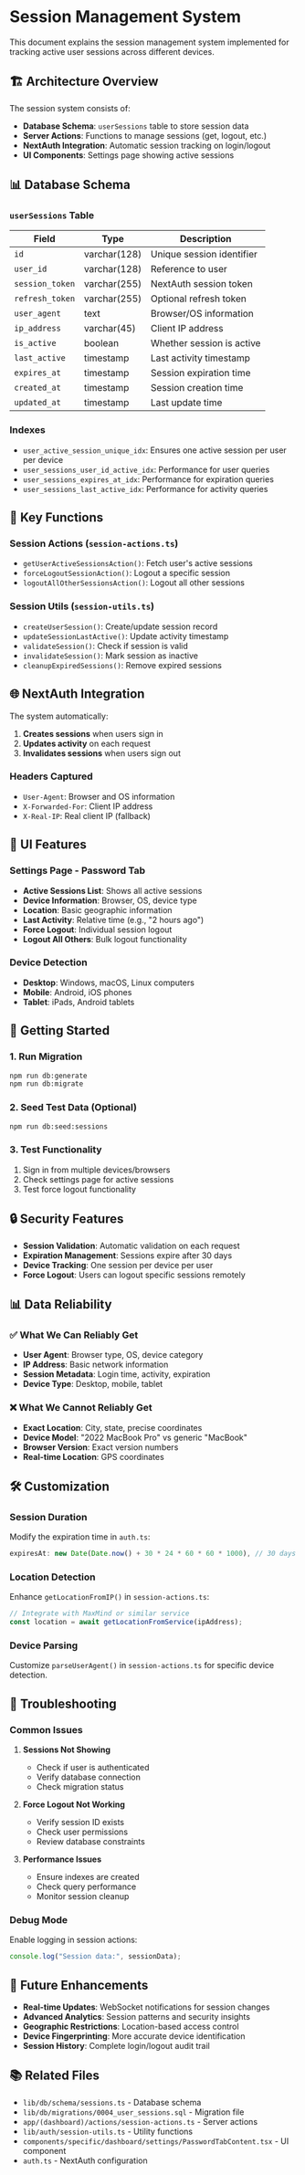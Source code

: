 # Session Management System

This document explains the session management system implemented for tracking active user sessions across different devices.

## 🏗️ Architecture Overview

The session system consists of:

- **Database Schema**: `userSessions` table to store session data
- **Server Actions**: Functions to manage sessions (get, logout, etc.)
- **NextAuth Integration**: Automatic session tracking on login/logout
- **UI Components**: Settings page showing active sessions

## 📊 Database Schema

### `userSessions` Table

| Field           | Type         | Description               |
| --------------- | ------------ | ------------------------- |
| `id`            | varchar(128) | Unique session identifier |
| `user_id`       | varchar(128) | Reference to user         |
| `session_token` | varchar(255) | NextAuth session token    |
| `refresh_token` | varchar(255) | Optional refresh token    |
| `user_agent`    | text         | Browser/OS information    |
| `ip_address`    | varchar(45)  | Client IP address         |
| `is_active`     | boolean      | Whether session is active |
| `last_active`   | timestamp    | Last activity timestamp   |
| `expires_at`    | timestamp    | Session expiration time   |
| `created_at`    | timestamp    | Session creation time     |
| `updated_at`    | timestamp    | Last update time          |

### Indexes

- `user_active_session_unique_idx`: Ensures one active session per user per device
- `user_sessions_user_id_active_idx`: Performance for user queries
- `user_sessions_expires_at_idx`: Performance for expiration queries
- `user_sessions_last_active_idx`: Performance for activity queries

## 🔧 Key Functions

### Session Actions (`session-actions.ts`)

- `getUserActiveSessionsAction()`: Fetch user's active sessions
- `forceLogoutSessionAction()`: Logout a specific session
- `logoutAllOtherSessionsAction()`: Logout all other sessions

### Session Utils (`session-utils.ts`)

- `createUserSession()`: Create/update session record
- `updateSessionLastActive()`: Update activity timestamp
- `validateSession()`: Check if session is valid
- `invalidateSession()`: Mark session as inactive
- `cleanupExpiredSessions()`: Remove expired sessions

## 🌐 NextAuth Integration

The system automatically:

1. **Creates sessions** when users sign in
2. **Updates activity** on each request
3. **Invalidates sessions** when users sign out

### Headers Captured

- `User-Agent`: Browser and OS information
- `X-Forwarded-For`: Client IP address
- `X-Real-IP`: Real client IP (fallback)

## 📱 UI Features

### Settings Page - Password Tab

- **Active Sessions List**: Shows all active sessions
- **Device Information**: Browser, OS, device type
- **Location**: Basic geographic information
- **Last Activity**: Relative time (e.g., "2 hours ago")
- **Force Logout**: Individual session logout
- **Logout All Others**: Bulk logout functionality

### Device Detection

- **Desktop**: Windows, macOS, Linux computers
- **Mobile**: Android, iOS phones
- **Tablet**: iPads, Android tablets

## 🚀 Getting Started

### 1. Run Migration

```bash
npm run db:generate
npm run db:migrate
```

### 2. Seed Test Data (Optional)

```bash
npm run db:seed:sessions
```

### 3. Test Functionality

1. Sign in from multiple devices/browsers
2. Check settings page for active sessions
3. Test force logout functionality

## 🔒 Security Features

- **Session Validation**: Automatic validation on each request
- **Expiration Management**: Sessions expire after 30 days
- **Device Tracking**: One session per device per user
- **Force Logout**: Users can logout specific sessions remotely

## 📊 Data Reliability

### ✅ What We Can Reliably Get

- **User Agent**: Browser type, OS, device category
- **IP Address**: Basic network information
- **Session Metadata**: Login time, activity, expiration
- **Device Type**: Desktop, mobile, tablet

### ❌ What We Cannot Reliably Get

- **Exact Location**: City, state, precise coordinates
- **Device Model**: "2022 MacBook Pro" vs generic "MacBook"
- **Browser Version**: Exact version numbers
- **Real-time Location**: GPS coordinates

## 🛠️ Customization

### Session Duration

Modify the expiration time in `auth.ts`:

```typescript
expiresAt: new Date(Date.now() + 30 * 24 * 60 * 60 * 1000), // 30 days
```

### Location Detection

Enhance `getLocationFromIP()` in `session-actions.ts`:

```typescript
// Integrate with MaxMind or similar service
const location = await getLocationFromService(ipAddress);
```

### Device Parsing

Customize `parseUserAgent()` in `session-actions.ts` for specific device detection.

## 🐛 Troubleshooting

### Common Issues

1. **Sessions Not Showing**

   - Check if user is authenticated
   - Verify database connection
   - Check migration status

2. **Force Logout Not Working**

   - Verify session ID exists
   - Check user permissions
   - Review database constraints

3. **Performance Issues**
   - Ensure indexes are created
   - Check query performance
   - Monitor session cleanup

### Debug Mode

Enable logging in session actions:

```typescript
console.log("Session data:", sessionData);
```

## 🔮 Future Enhancements

- **Real-time Updates**: WebSocket notifications for session changes
- **Advanced Analytics**: Session patterns and security insights
- **Geographic Restrictions**: Location-based access control
- **Device Fingerprinting**: More accurate device identification
- **Session History**: Complete login/logout audit trail

## 📚 Related Files

- `lib/db/schema/sessions.ts` - Database schema
- `lib/db/migrations/0004_user_sessions.sql` - Migration file
- `app/(dashboard)/actions/session-actions.ts` - Server actions
- `lib/auth/session-utils.ts` - Utility functions
- `components/specific/dashboard/settings/PasswordTabContent.tsx` - UI component
- `auth.ts` - NextAuth configuration
